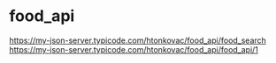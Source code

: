 # food_api

 https://my-json-server.typicode.com/htonkovac/food_api/food_search
 https://my-json-server.typicode.com/htonkovac/food_api/food_api/1

